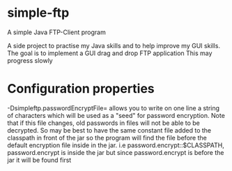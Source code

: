 # simple-ftp
A simple Java FTP-Client program

A side project to practise my Java skills and to help improve my GUI skills.
The goal is to implement a GUI drag and drop FTP application
This may progress slowly

# Configuration properties
-Dsimpleftp.passwordEncryptFile=<filename> allows you to write on one line a string of characters which will be used as a "seed" for password encryption. Note that if this file changes, old passwords in files will not be able to be decrypted. So may be best to have the same constant file added to the classpath in front of the jar so the program will find the file before the default encryption file inside in the jar. i.e password.encrypt:<jar-name>:$CLASSPATH, password.encrypt is inside the jar but since password.encrypt is before the jar it will be found first 
